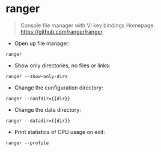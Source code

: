 # ranger

> Console file manager with VI key bindings
> Homepage: <https://github.com/ranger/ranger>.

- Open up file manager:

`ranger`

- Show only directories, no files or links:

`ranger --show-only-dirs`

- Change the configuration directory:

`ranger --confdir={{dir}}`

- Change the data directory:

`ranger --datadir={{dir}}`

- Print statistics of CPU usage on exit:

`ranger --profile`
